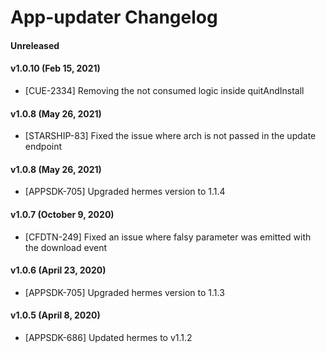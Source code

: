 # App-updater Changelog

#### Unreleased

####  v1.0.10 (Feb 15, 2021)
* [CUE-2334] Removing the not consumed logic inside quitAndInstall

####  v1.0.8 (May 26, 2021)
* [STARSHIP-83] Fixed the issue where arch is not passed in the update endpoint

####  v1.0.8 (May 26, 2021)
* [APPSDK-705] Upgraded hermes version to 1.1.4

####  v1.0.7 (October 9, 2020)
* [CFDTN-249] Fixed an issue where falsy parameter was emitted with the download event 

#### v1.0.6 (April 23, 2020)
* [APPSDK-705] Upgraded hermes version to 1.1.3

#### v1.0.5 (April 8, 2020)
* [APPSDK-686] Updated hermes to v1.1.2
